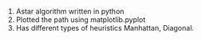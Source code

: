 1. Astar algorithm written in python
2. Plotted the path using matplotlib.pyplot 
3. Has different types of heuristics Manhattan, Diagonal. 
